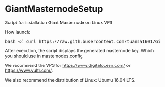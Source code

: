 # GiantMasternodeSetup
Script for installation Giant Masternode on Linux VPS

How launch:

<pre>
bash <( curl https://raw.githubusercontent.com/tuanna1601/GiantMasternodeSetup/master/GiantMasternodeSetup.sh )
</pre> 

After execution, the script displays the generated masternode key. Which you should use in masternodes.config.

We recommend the VPS for https://www.digitalocean.com/ or https://www.vultr.com/.

We also recommend the distribution of Linux: Ubuntu 16.04 LTS. 

